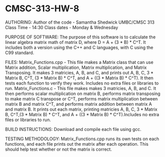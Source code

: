 # CMSC-313-HW-8

AUTHORING: Author of the code - Samantha Shedwick UMBC/CMSC 313 Class Time - 14:30 Class dates - Monday & Wednesday

PURPOSE OF SOFTWARE: The purpose of this software is to calculate the linear algebra matrix math of matrix D, where D = A + (3 * B) * C^T. It includes both a version using the C++ and C languages, with C using the C99 standard.

FILES: 
Matrix_Functions.cpp - This file makes a Matrix class that can use Matrix addition, Scalar multiplication, Matrix multiplication, and Matrix Transposing. It makes 3 matricies, A, B, and C, and prints out A, B, C, 3 * Matrix B, C^T, (3 * Matrix B) * C^T, and A + ((3 * Matrix B) * C^T). It then tests each function to verify they work. Includes no extra files or libraries to run.
Matrix_Functions.c - This file makes makes 3 matricies, A, B, and C. It then performs scalar multiplication on matrix B, performs matrix transposing to make matrix C transpose or C^T, performs matrix multiplication between matrix B and matrix C^T, and performs matrix addition between matrix A and matrix B. It prints out each matrix, printing matricies A, B, C, 3 * Matrix B, C^T,(3 * Matrix B) * C^T, and A + ((3 * Matrix B) * C^T).Includes no extra files or libraries to run.

BUILD INSTRUCTIONS: Download and compile each file using gcc.

TESTING METHODOLOGY: Matrix_Functions.cpp runs its own tests on each functions, and each file prints out the matrix after each operation. This should help test whether or not the matrix is correct.
